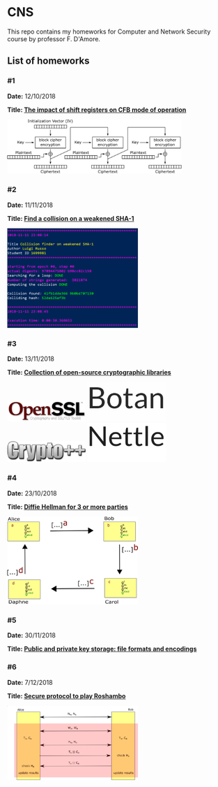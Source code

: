 # CNS
This repo contains my homeworks for Computer and Network Security course by professor F. D'Amore.

## List of homeworks
### #1
**Date:** 12/10/2018

**Title: [The impact of shift registers on CFB mode of operation](Homework-1)**

<img src="Homework-1/CFB_encryption-hw1-1699981.png"  width="400">

### #2
**Date:** 11/11/2018

**Title: [Find a collision on a weakened SHA-1](Homework-2)**

<img src="Homework-2/report/example-hw2-1699981.png"  width="300">

### #3
**Date:** 13/11/2018

**Title: [Collection of open-source cryptographic libraries](Homework-3)**

<img src="Homework-3/OpenSSL-logo-hw3-1699981.png"  width="180">
<img src="Homework-3/botan-logo-hw3-1699981.png"  width="180">
<img src="Homework-3/cryptopp-logo-hw3-1699981.png"  width="180">
<img src="Homework-3/nettle-logo-hw3-1699981.png"  width="180">

### #4
**Date:** 23/10/2018

**Title: [Diffie Hellman for 3 or more parties](Homework-4)**

<img src="Homework-4/4dh-hw4-1699981.png"  width="300">

### #5
**Date:** 30/11/2018

**Title: [Public and private key storage: file formats and encodings](Homework-5)**

### #6
**Date:** 7/12/2018

**Title: [Secure protocol to play Roshambo](Homework-6)**

<img src="Homework-6/protocol-hw6-1699981.png"  width="300">



